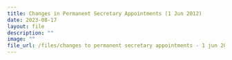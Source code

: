```yaml
---
title: Changes in Permanent Secretary Appointments (1 Jun 2012)
date: 2023-08-17
layout: file
description: ""
image: ""
file_url: /files/changes to permanent secretary appointments - 1 jun 2012.pdf
---
```

